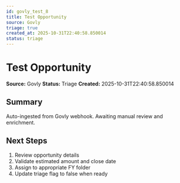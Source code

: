 ```yaml
---
id: govly_test_8
title: Test Opportunity
source: Govly
triage: true
created_at: 2025-10-31T22:40:58.850014
status: triage
---
```


# Test Opportunity

**Source:** Govly
**Status:** Triage
**Created:** 2025-10-31T22:40:58.850014

## Summary

Auto-ingested from Govly webhook. Awaiting manual review and enrichment.

## Next Steps

1. Review opportunity details
2. Validate estimated amount and close date
3. Assign to appropriate FY folder
4. Update triage flag to false when ready
